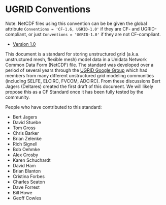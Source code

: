 UGRID Conventions
=================
Note: NetCDF files using this convention can be be given the global attribute `Conventions = 'CF-1.6,
UGRID-1.0'` if they are CF- and UGRID-compliant,
or just `Conventions = 'UGRID-1.0'` if they are not CF-compliant. 
* [Version 1.0](http://ugrid-conventions.github.io/ugrid-conventions/)

This document is a standard for storing unstructured grid
(a.k.a. unstructured mesh, flexible mesh)
model data in a Unidata Network Common Data Form (NetCDF) file.
The standard was developed over a period of several years through the
[UGRID Google Group](https://groups.google.com/forum/#!forum/ugrid-interoperability)
which had members from many different unstructured grid modeling communities
(including SELFE, ELCIRC, FVCOM, ADCIRC).
From these discussions Bert Jagers (Deltares) created the first draft of this document.
We will likely propose this as a CF Standard once it has been fully tested by the community.

People who have contributed to this standard:

* Bert Jagers
* David Stuebe
* Tom Gross
* Chris Barker
* Brian Zelenke
* Rich Signell
* Bob Oehmke
* Alex Crosby
* Karen Schuchardt
* David Ham
* Brian Blanton
* Cristina Forbes
* Charles Seaton
* Dave Forrest
* Bill Howe
* Geoff Cowles
